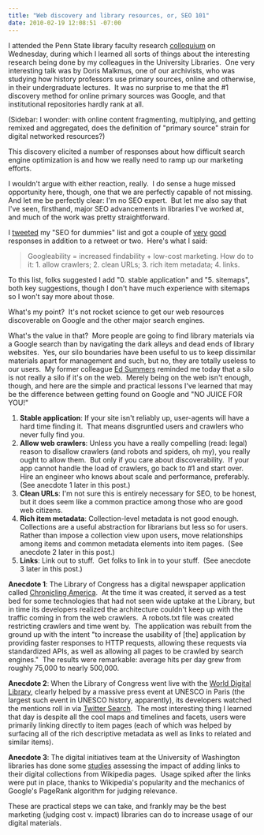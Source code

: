 ```yaml
---
title: "Web discovery and library resources, or, SEO 101"
date: 2010-02-19 12:08:51 -07:00
---
```

I attended the Penn State library faculty research [colloquium](https://web.archive.org/web/20160705200049/http://search.twitter.com/search?q=psulrq) on Wednesday, during which I learned all sorts of things about the interesting research being done by my colleagues in the University Libraries.  One very interesting talk was by Doris Malkmus, one of our archivists, who was studying how history professors use primary sources, online and otherwise, in their undergraduate lectures.  It was no surprise to me that the #1 discovery method for online primary sources was Google, and that institutional repositories hardly rank at all.

(Sidebar: I wonder: with online content fragmenting, multiplying, and getting remixed and aggregated, does the definition of "primary source" strain for digital networked resources?)

This discovery elicited a number of responses about how difficult search engine optimization is and how we really need to ramp up our marketing efforts.

I wouldn't argue with either reaction, really.  I do sense a huge missed opportunity here, though, one that we are perfectly capable of not missing.  And let me be perfectly clear: I'm no SEO expert.  But let me also say that I've seen, firsthand, major SEO advancements in libraries I've worked at, and much of the work was pretty straightforward.

I [tweeted](https://web.archive.org/web/20160705200049/http://twitter.com/mjgiarlo/statuses/9257943271) my "SEO for dummies" list and got a couple of [very](https://web.archive.org/web/20160705200049/http://twitter.com/dchud/statuses/9266883971) [good](https://web.archive.org/web/20160705200049/http://twitter.com/vphill/statuses/9259297130) responses in addition to a retweet or two.  Here's what I said:

> Googleability = increased findability + low-cost marketing. How do to it: 1\. allow crawlers; 2\. clean URLs; 3\. rich item metadata; 4\. links.

To this list, folks suggested I add "0\. stable application" and "5\. sitemaps", both key suggestions, though I don't have much experience with sitemaps so I won't say more about those.

What's my point?  It's not rocket science to get our web resources discoverable on Google and the other major search engines.

What's the value in that?  More people are going to find library materials via a Google search than by navigating the dark alleys and dead ends of library websites.  Yes, our silo boundaries have been useful to us to keep dissimilar materials apart for management and such, but no, they are totally useless to our users.  My former colleague [Ed Summers](https://web.archive.org/web/20160705200049/http://inkdroid.org/ehs) reminded me today that a silo is not really a silo if it's on the web.  Merely being on the web isn't enough, though, and here are the simple and practical lessons I've learned that may be the difference between getting found on Google and "NO JUICE FOR YOU!"

1.  **Stable application**: If your site isn't reliably up, user-agents will have a hard time finding it.  That means disgruntled users and crawlers who never fully find you.
2.  **Allow web crawlers**: Unless you have a really compelling (read: legal) reason to disallow crawlers (and robots and spiders, oh my), you really ought to allow them.  But only if you care about discoverability.  If your app cannot handle the load of crawlers, go back to #1 and start over.  Hire an engineer who knows about scale and performance, preferably.  (See anecdote 1 later in this post.)
3.  **Clean URLs**: I'm not sure this is entirely necessary for SEO, to be honest, but it does seem like a common practice among those who are good web citizens.
4.  **Rich item metadata**: Collection-level metadata is not good enough.  Collections are a useful abstraction for librarians but less so for users.  Rather than impose a collection view upon users, move relationships among items and common metadata elements into item pages.  (See anecdote 2 later in this post.)
5.  **Links**: Link out to stuff.  Get folks to link in to your stuff.  (See anecdote 3 later in this post.)


**Anecdote 1**: The Library of Congress has a digital newspaper application called [Chronicling America](https://web.archive.org/web/20160705200049/http://chroniclingamerica.loc.gov/).  At the time it was created, it served as a test bed for some technologies that had not seen wide uptake at the Library, but in time its developers realized the architecture couldn't keep up with the traffic coming in from the web crawlers.  A robots.txt file was created restricting crawlers and time went by.  The application was rebuilt from the ground up with the intent "to increase the usability of [the] application by providing faster responses to HTTP requests, allowing these requests via standardized APIs, as well as allowing all pages to be crawled by search engines."  The results were remarkable: average hits per day grew from roughly 75,000 to nearly 500,000.

**Anecdote 2**: When the Library of Congress went live with the [World Digital Library](https://web.archive.org/web/20160705200049/http://www.wdl.org/en/), clearly helped by a massive press event at UNESCO in Paris (the largest such event in UNESCO history, apparently), its developers watched the mentions roll in via [Twitter Search](https://web.archive.org/web/20160705200049/http://search.twitter.com/search?q=wdl).  The most interesting thing I learned that day is despite all the cool maps and timelines and facets, users were primarily linking directly to item pages (each of which was helped by surfacing all of the rich descriptive metadata as well as links to related and similar items).

**Anecdote 3**: The digital initiatives team at the University of Washington libraries has done some [studies](https://web.archive.org/web/20160705200049/http://www.dlib.org/dlib/may07/lally/05lally.html) assessing the impact of adding links to their digital collections from Wikipedia pages.  Usage spiked after the links were put in place, thanks to Wikipedia's popularity and the mechanics of Google's PageRank algorithm for judging relevance.

These are practical steps we can take, and frankly may be the best marketing (judging cost v. impact) libraries can do to increase usage of our digital materials.
